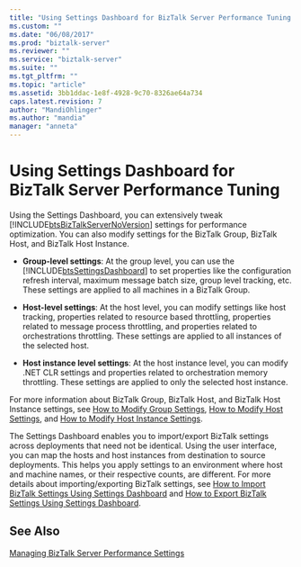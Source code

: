 ```yaml
---
title: "Using Settings Dashboard for BizTalk Server Performance Tuning | Microsoft Docs"
ms.custom: ""
ms.date: "06/08/2017"
ms.prod: "biztalk-server"
ms.reviewer: ""
ms.service: "biztalk-server"
ms.suite: ""
ms.tgt_pltfrm: ""
ms.topic: "article"
ms.assetid: 3bb1ddac-1e8f-4928-9c70-8326ae64a734
caps.latest.revision: 7
author: "MandiOhlinger"
ms.author: "mandia"
manager: "anneta"
---
```

# Using Settings Dashboard for BizTalk Server Performance Tuning
Using the Settings Dashboard, you can extensively tweak [!INCLUDE[btsBizTalkServerNoVersion](../includes/btsbiztalkservernoversion-md.md)] settings for performance optimization. You can also modify settings for the BizTalk Group, BizTalk Host, and BizTalk Host Instance.  
  
-   **Group-level settings**: At the group level, you can use the [!INCLUDE[btsSettingsDashboard](../includes/btssettingsdashboard-md.md)] to set properties like the configuration refresh interval, maximum message batch size, group level tracking, etc. These settings are applied to all machines in a BizTalk Group.  
  
-   **Host-level settings**: At the host level, you can modify settings like host tracking, properties related to resource based throttling, properties related to message process throttling, and properties related to orchestrations throttling. These settings are applied to all instances of the selected host.  
  
-   **Host instance level settings**: At the host instance level, you can modify .NET CLR settings and properties related to orchestration memory throttling. These settings are applied to only the selected host instance.  
  
 For more information about BizTalk Group, BizTalk Host, and BizTalk Host Instance settings, see [How to Modify Group Settings](../core/how-to-modify-group-settings.md), [How to Modify Host Settings](../core/how-to-modify-host-settings.md), and [How to Modify Host Instance Settings](../core/how-to-modify-host-instance-settings.md).  
  
 The Settings Dashboard enables you to import/export BizTalk settings across deployments that need not be identical. Using the user interface, you can map the hosts and host instances from destination to source deployments. This helps you apply settings to an environment where host and machine names, or their respective counts, are different. For more details about importing/exporting BizTalk settings, see [How to Import BizTalk Settings Using Settings Dashboard](../core/how-to-import-biztalk-settings-using-settings-dashboard.md) and [How to Export BizTalk Settings Using Settings Dashboard](../core/how-to-export-biztalk-settings-using-settings-dashboard.md).  
  
## See Also  
 [Managing BizTalk Server Performance Settings](../core/managing-biztalk-server-performance-settings.md)